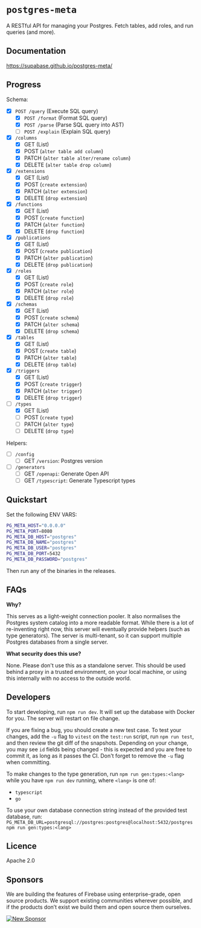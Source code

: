 # `postgres-meta`

A RESTful API for managing your Postgres. Fetch tables, add roles, and run queries (and more).

## Documentation

https://supabase.github.io/postgres-meta/

## Progress

Schema:

- [X] `POST /query` (Execute SQL query)
  - [x] `POST /format` (Format SQL query)
  - [x] `POST /parse` (Parse SQL query into AST)
  - [ ] `POST /explain` (Explain SQL query)
- [X] `/columns`
  - [X] GET (List)
  - [X] POST (`alter table add column`)
  - [X] PATCH (`alter table alter/rename column`)
  - [X] DELETE (`alter table drop column`)
- [X] `/extensions`
  - [X] GET (List)
  - [X] POST (`create extension`)
  - [X] PATCH (`alter extension`)
  - [X] DELETE (`drop extension`)
- [X] `/functions`
  - [X] GET (List)
  - [X] POST (`create function`)
  - [X] PATCH (`alter function`)
  - [X] DELETE (`drop function`)
- [X] `/publications`
  - [X] GET (List)
  - [X] POST (`create publication`)
  - [X] PATCH (`alter publication`)
  - [X] DELETE (`drop publication`)
- [X] `/roles`
  - [X] GET (List)
  - [X] POST (`create role`)
  - [X] PATCH (`alter role`)
  - [X] DELETE (`drop role`)
- [X] `/schemas`
  - [X] GET (List)
  - [X] POST (`create schema`)
  - [X] PATCH (`alter schema`)
  - [X] DELETE (`drop schema`)
- [X] `/tables`
  - [X] GET (List)
  - [X] POST (`create table`)
  - [X] PATCH (`alter table`)
  - [X] DELETE (`drop table`)
- [X] `/triggers`
  - [X] GET (List)
  - [X] POST (`create trigger`)
  - [X] PATCH (`alter trigger`)
  - [X] DELETE (`drop trigger`)
- [ ] `/types`
  - [X] GET (List)
  - [ ] POST (`create type`)
  - [ ] PATCH (`alter type`)
  - [ ] DELETE (`drop type`)

Helpers:

- [ ] `/config`
  - [ ] GET `/version`: Postgres version 
- [ ] `/generators`
  - [ ] GET `/openapi`: Generate Open API 
  - [ ] GET `/typescript`: Generate Typescript types

## Quickstart

Set the following ENV VARS:

```bash
PG_META_HOST="0.0.0.0"
PG_META_PORT=8080
PG_META_DB_HOST="postgres"
PG_META_DB_NAME="postgres"
PG_META_DB_USER="postgres"
PG_META_DB_PORT=5432
PG_META_DB_PASSWORD="postgres"
```

Then run any of the binaries in the releases.

## FAQs

**Why?**

This serves as a light-weight connection pooler. It also normalises the Postgres system catalog into a more readable format. While there is a lot of re-inventing right now, this server will eventually provide helpers (such as type generators). The server is multi-tenant, so it can support multiple Postgres databases from a single server.

**What security does this use?**

None. Please don't use this as a standalone server. This should be used behind a proxy in a trusted environment, on your local machine, or using this internally with no access to the outside world. 

## Developers

To start developing, run `npm run dev`. It will set up the database with Docker for you. The server will restart on file change.

If you are fixing a bug, you should create a new test case. To test your changes, add the `-u` flag to `vitest` on the `test:run` script, run `npm run test`, and then review the git diff of the snapshots. Depending on your change, you may see `id` fields being changed - this is expected and you are free to commit it, as long as it passes the CI. Don't forget to remove the `-u` flag when committing.

To make changes to the type generation, run `npm run gen:types:<lang>` while you have `npm run dev` running,
where `<lang>` is one of:

- `typescript`
- `go`

To use your own database connection string instead of the provided test database, run:
`PG_META_DB_URL=postgresql://postgres:postgres@localhost:5432/postgres npm run gen:types:<lang>`

## Licence

Apache 2.0

## Sponsors

We are building the features of Firebase using enterprise-grade, open source products. We support existing communities wherever possible, and if the products don’t exist we build them and open source them ourselves.

[![New Sponsor](https://user-images.githubusercontent.com/10214025/90518111-e74bbb00-e198-11ea-8f88-c9e3c1aa4b5b.png)](https://github.com/sponsors/supabase)

